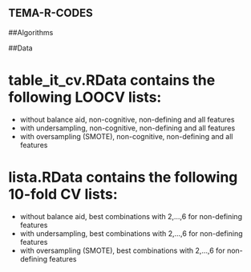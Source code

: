 ## TEMA-R-CODES

##Algorithms

##Data

#  table_it_cv.RData contains the following LOOCV lists:
  - without balance aid, non-cognitive, non-defining and all features
  - with undersampling, non-cognitive, non-defining and all features
  - with oversampling (SMOTE), non-cognitive, non-defining and all features
  
# lista.RData contains the following 10-fold CV lists:
  - without balance aid, best combinations with 2,...,6 for non-defining features
  - with undersampling, best combinations with 2,...,6 for non-defining features
  - with oversampling (SMOTE), best combinations with 2,...,6 for non-defining features
  
  

